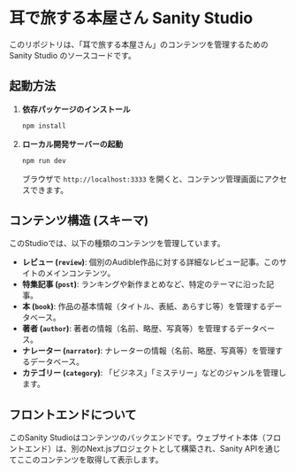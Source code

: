 # 耳で旅する本屋さん Sanity Studio

このリポジトリは、「耳で旅する本屋さん」のコンテンツを管理するための Sanity Studio のソースコードです。

## 起動方法

1.  **依存パッケージのインストール**
    ```bash
    npm install
    ```
2.  **ローカル開発サーバーの起動**
    ```bash
    npm run dev
    ```
    ブラウザで `http://localhost:3333` を開くと、コンテンツ管理画面にアクセスできます。

## コンテンツ構造 (スキーマ)

このStudioでは、以下の種類のコンテンツを管理しています。

-   **レビュー (`review`)**: 個別のAudible作品に対する詳細なレビュー記事。このサイトのメインコンテンツ。
-   **特集記事 (`post`)**: ランキングや新作まとめなど、特定のテーマに沿った記事。
-   **本 (`book`)**: 作品の基本情報（タイトル、表紙、あらすじ等）を管理するデータベース。
-   **著者 (`author`)**: 著者の情報（名前、略歴、写真等）を管理するデータベース。
-   **ナレーター (`narrator`)**: ナレーターの情報（名前、略歴、写真等）を管理するデータベース。
-   **カテゴリー (`category`)**: 「ビジネス」「ミステリー」などのジャンルを管理します。

## フロントエンドについて

このSanity Studioはコンテンツのバックエンドです。ウェブサイト本体（フロントエンド）は、別のNext.jsプロジェクトとして構築され、Sanity APIを通じてここのコンテンツを取得して表示します。
